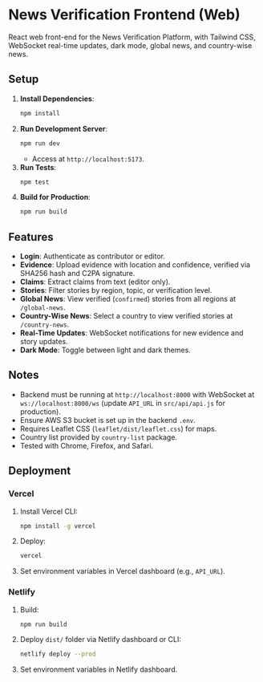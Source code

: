# News Verification Frontend (Web)

React web front-end for the News Verification Platform, with Tailwind CSS, WebSocket real-time updates, dark mode, global news, and country-wise news.

## Setup
1. **Install Dependencies**:
   ```bash
   npm install
   ```
2. **Run Development Server**:
   ```bash
   npm run dev
   ```
   - Access at `http://localhost:5173`.
3. **Run Tests**:
   ```bash
   npm test
   ```
4. **Build for Production**:
   ```bash
   npm run build
   ```

## Features
- **Login**: Authenticate as contributor or editor.
- **Evidence**: Upload evidence with location and confidence, verified via SHA256 hash and C2PA signature.
- **Claims**: Extract claims from text (editor only).
- **Stories**: Filter stories by region, topic, or verification level.
- **Global News**: View verified (`confirmed`) stories from all regions at `/global-news`.
- **Country-Wise News**: Select a country to view verified stories at `/country-news`.
- **Real-Time Updates**: WebSocket notifications for new evidence and story updates.
- **Dark Mode**: Toggle between light and dark themes.

## Notes
- Backend must be running at `http://localhost:8000` with WebSocket at `ws://localhost:8000/ws` (update `API_URL` in `src/api/api.js` for production).
- Ensure AWS S3 bucket is set up in the backend `.env`.
- Requires Leaflet CSS (`leaflet/dist/leaflet.css`) for maps.
- Country list provided by `country-list` package.
- Tested with Chrome, Firefox, and Safari.

## Deployment
### Vercel
1. Install Vercel CLI:
   ```bash
   npm install -g vercel
   ```
2. Deploy:
   ```bash
   vercel
   ```
3. Set environment variables in Vercel dashboard (e.g., `API_URL`).

### Netlify
1. Build:
   ```bash
   npm run build
   ```
2. Deploy `dist/` folder via Netlify dashboard or CLI:
   ```bash
   netlify deploy --prod
   ```
3. Set environment variables in Netlify dashboard.